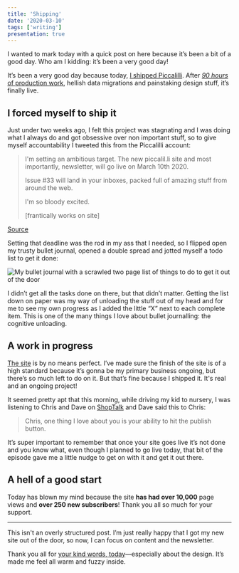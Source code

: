 ```yaml
---
title: 'Shipping'
date: '2020-03-10'
tags: ['writing']
presentation: true
---
```


I wanted to mark today with a quick post on here because it’s been a bit of a good day. Who am I kidding: it’s been a very good day!

It’s been a very good day because today, [I shipped Piccalilli](https://piccalil.li/). After [*90 hours* of production work](https://piccalil.li/blog/new-shoes/), hellish data migrations and painstaking design stuff, it’s finally live.

## I forced myself to ship it

Just under two weeks ago, I felt this project was stagnating and I was doing what I always do and got obsessive over non important stuff, so to give myself accountability I tweeted this from the Piccalilli account: 

> I'm setting an ambitious target. The new piccalil.li site and most importantly, newsletter, will go live on March 10th 2020.   
> 
> Issue #33 will land in your inboxes, packed full of amazing stuff from around the web.
> 
> I'm so bloody excited. 
> 
> [frantically works on site]  

[Source](https://twitter.com/piccalilli_/status/1233073670190501888)

Setting that deadline was the rod in my ass that I needed, so I flipped open my trusty bullet journal, opened a double spread and jotted myself a todo list to get it done: 

![My bullet journal with a scrawled two page list of things to do to get it out of the door](https://hankchizljaw.imgix.net/piccalilli-todos.jpg?auto=format&q=60)

I didn’t get all the tasks done on there, but that didn’t matter. Getting the list down on paper was my way of unloading the stuff out of my head and for me to see my own progress as I added the little “X” next to each complete item. This is one of the many things I love about bullet journalling: the cognitive unloading.

## A work in progress

[The site](https://piccalil.li/) is by no means perfect. I’ve made sure the finish of the site is of a high standard because it’s gonna be my primary business ongoing, but there’s so much left to do on it. But that’s fine because I shipped it. It's real and an ongoing project!

It seemed pretty apt that this morning, while driving my kid to nursery, I was listening to Chris and Dave on [ShopTalk](https://shoptalkshow.com/402/#t=02:35:00) and Dave said this to Chris: 

> Chris, one thing I love about you is your ability to hit the publish button.

It’s super important to remember that once your site goes live it’s not done and you know what, even though I planned to go live today, that bit of the episode gave me a little nudge to get on with it and get it out there.

## A hell of a good start 

Today has blown my mind because the site **has had over 10,000** page views and **over 250 new subscribers**! Thank you all so much for your support.

***

This isn't an overly structured post. I’m just really happy that I got my new site out of the door, so now, I can focus on content and the newsletter.

Thank you all for [your kind words, today](https://twitter.com/hankchizljaw/status/1237340681171079168)—especially about the design. It’s made me feel all warm and fuzzy inside. 

